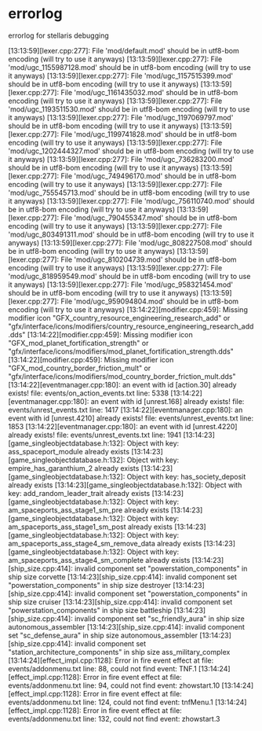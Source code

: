# errorlog
errorlog for stellaris debugging

[13:13:59][lexer.cpp:277]: File 'mod/default.mod' should be in utf8-bom encoding (will try to use it anyways)
[13:13:59][lexer.cpp:277]: File 'mod/ugc_1155987128.mod' should be in utf8-bom encoding (will try to use it anyways)
[13:13:59][lexer.cpp:277]: File 'mod/ugc_1157515399.mod' should be in utf8-bom encoding (will try to use it anyways)
[13:13:59][lexer.cpp:277]: File 'mod/ugc_1161435032.mod' should be in utf8-bom encoding (will try to use it anyways)
[13:13:59][lexer.cpp:277]: File 'mod/ugc_1193511530.mod' should be in utf8-bom encoding (will try to use it anyways)
[13:13:59][lexer.cpp:277]: File 'mod/ugc_1197069797.mod' should be in utf8-bom encoding (will try to use it anyways)
[13:13:59][lexer.cpp:277]: File 'mod/ugc_1199741828.mod' should be in utf8-bom encoding (will try to use it anyways)
[13:13:59][lexer.cpp:277]: File 'mod/ugc_1202444327.mod' should be in utf8-bom encoding (will try to use it anyways)
[13:13:59][lexer.cpp:277]: File 'mod/ugc_736283200.mod' should be in utf8-bom encoding (will try to use it anyways)
[13:13:59][lexer.cpp:277]: File 'mod/ugc_749496170.mod' should be in utf8-bom encoding (will try to use it anyways)
[13:13:59][lexer.cpp:277]: File 'mod/ugc_755545713.mod' should be in utf8-bom encoding (will try to use it anyways)
[13:13:59][lexer.cpp:277]: File 'mod/ugc_756110740.mod' should be in utf8-bom encoding (will try to use it anyways)
[13:13:59][lexer.cpp:277]: File 'mod/ugc_790455347.mod' should be in utf8-bom encoding (will try to use it anyways)
[13:13:59][lexer.cpp:277]: File 'mod/ugc_803491311.mod' should be in utf8-bom encoding (will try to use it anyways)
[13:13:59][lexer.cpp:277]: File 'mod/ugc_808227508.mod' should be in utf8-bom encoding (will try to use it anyways)
[13:13:59][lexer.cpp:277]: File 'mod/ugc_810204739.mod' should be in utf8-bom encoding (will try to use it anyways)
[13:13:59][lexer.cpp:277]: File 'mod/ugc_818959549.mod' should be in utf8-bom encoding (will try to use it anyways)
[13:13:59][lexer.cpp:277]: File 'mod/ugc_958321454.mod' should be in utf8-bom encoding (will try to use it anyways)
[13:13:59][lexer.cpp:277]: File 'mod/ugc_959094804.mod' should be in utf8-bom encoding (will try to use it anyways)
[13:14:22][modifier.cpp:459]: Missing modifier icon "GFX_country_resource_engineering_research_add" or "gfx/interface/icons/modifiers/country_resource_engineering_research_add.dds"
[13:14:22][modifier.cpp:459]: Missing modifier icon "GFX_mod_planet_fortification_strength" or "gfx/interface/icons/modifiers/mod_planet_fortification_strength.dds"
[13:14:22][modifier.cpp:459]: Missing modifier icon "GFX_mod_country_border_friction_mult" or "gfx/interface/icons/modifiers/mod_country_border_friction_mult.dds"
[13:14:22][eventmanager.cpp:180]: an event with id [action.30] already exists!  file: events/on_action_events.txt line: 5338
[13:14:22][eventmanager.cpp:180]: an event with id [unrest.168] already exists!  file: events/unrest_events.txt line: 1417
[13:14:22][eventmanager.cpp:180]: an event with id [unrest.4210] already exists!  file: events/unrest_events.txt line: 1853
[13:14:22][eventmanager.cpp:180]: an event with id [unrest.4220] already exists!  file: events/unrest_events.txt line: 1941
[13:14:23][game_singleobjectdatabase.h:132]: Object with key: ass_spaceport_module already exists
[13:14:23][game_singleobjectdatabase.h:132]: Object with key: empire_has_garanthium_2 already exists
[13:14:23][game_singleobjectdatabase.h:132]: Object with key: has_society_deposit already exists
[13:14:23][game_singleobjectdatabase.h:132]: Object with key: add_random_leader_trait already exists
[13:14:23][game_singleobjectdatabase.h:132]: Object with key: am_spaceports_ass_stage1_sm_pre already exists
[13:14:23][game_singleobjectdatabase.h:132]: Object with key: am_spaceports_ass_stage1_sm_post already exists
[13:14:23][game_singleobjectdatabase.h:132]: Object with key: am_spaceports_ass_stage4_sm_remove_data already exists
[13:14:23][game_singleobjectdatabase.h:132]: Object with key: am_spaceports_ass_stage4_sm_complete already exists
[13:14:23][ship_size.cpp:414]: invalid component set "powerstation_components" in ship size corvette
[13:14:23][ship_size.cpp:414]: invalid component set "powerstation_components" in ship size destroyer
[13:14:23][ship_size.cpp:414]: invalid component set "powerstation_components" in ship size cruiser
[13:14:23][ship_size.cpp:414]: invalid component set "powerstation_components" in ship size battleship
[13:14:23][ship_size.cpp:414]: invalid component set "sc_friendly_aura" in ship size autonomous_assembler
[13:14:23][ship_size.cpp:414]: invalid component set "sc_defense_aura" in ship size autonomous_assembler
[13:14:23][ship_size.cpp:414]: invalid component set "station_architecture_components" in ship size ass_military_complex
[13:14:24][effect_impl.cpp:1128]: Error in fire event effect at  file: events/addonmenu.txt line: 88, could not find event: TNF.1
[13:14:24][effect_impl.cpp:1128]: Error in fire event effect at  file: events/addonmenu.txt line: 94, could not find event: zhowstart.10
[13:14:24][effect_impl.cpp:1128]: Error in fire event effect at  file: events/addonmenu.txt line: 124, could not find event: tnfMenu.1
[13:14:24][effect_impl.cpp:1128]: Error in fire event effect at  file: events/addonmenu.txt line: 132, could not find event: zhowstart.3
